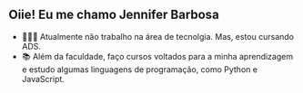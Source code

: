## Oiie! Eu me chamo Jennifer Barbosa

- 👩🏼‍💻 Atualmente não trabalho na área de tecnolgia. Mas, estou cursando ADS.
- 📚 Além da faculdade, faço cursos voltados para a minha aprendizagem e estudo algumas linguagens de programação, como Python e JavaScript.
